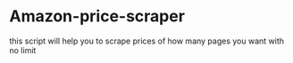 # Amazon-price-scraper
this script will help you to scrape prices of how many pages you want with no limit
